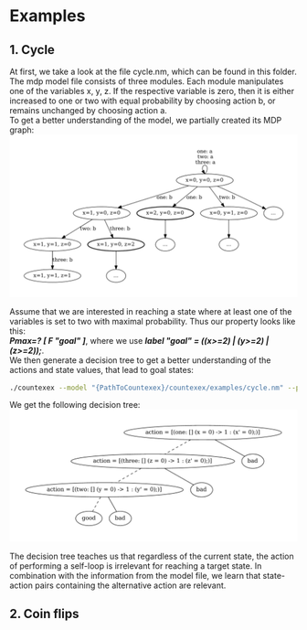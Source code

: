 # Examples 

## 1. Cycle
At first, we take a look at the file cycle.nm, which can be found in this folder. The mdp model file consists of three modules. Each module manipulates one of the variables x, y, z. If the respective variable is zero, then it is either increased to one or two with equal probability by choosing action b, or remains unchanged by choosing action a.  
To get a better understanding of the model, we partially created its MDP graph:
<img src="cycle_mdp-1.png" alt="Cycle MDP">

Assume that we are interested in reaching a state where at least one of the variables is set to two with maximal probability. Thus our property looks like this:  
    ***Pmax=? [ F "goal" ]***,  where we use ***label "goal" = ((x>=2) | (y>=2) | (z>=2));***.  
We then generate a decision tree to get a better understanding of the actions and state values, that lead to goal states:

```bash
./countexex --model "{PathToCountexex}/countexex/examples/cycle.nm" --propertyMax max
```

We get the following decision tree: 
<img src="cycle_graph-1.png" alt="Decision tree">

The decision tree teaches us that regardless of the current state, the action of performing a self-loop is irrelevant for reaching a target state. In combination with the information from the model file, we learn that state-action pairs containing the alternative action are relevant.

## 2. Coin flips

